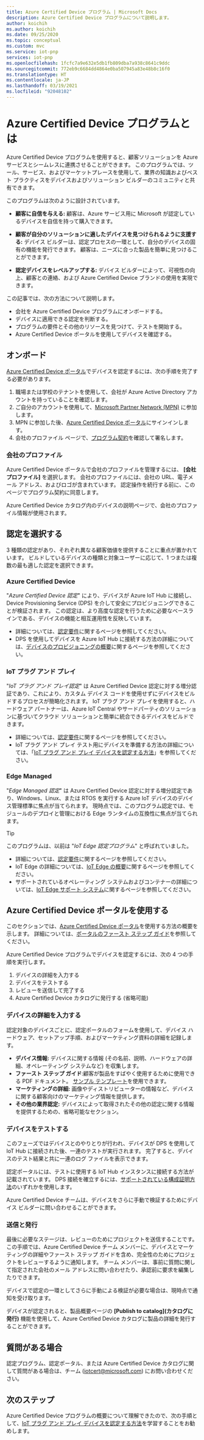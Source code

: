 ```yaml
---
title: Azure Certified Device プログラム | Microsoft Docs
description: Azure Certified Device プログラムについて説明します。
author: koichih
ms.author: koichih
ms.date: 09/25/2020
ms.topic: conceptual
ms.custom: mvc
ms.service: iot-pnp
services: iot-pnp
ms.openlocfilehash: 1fcfc7a9e632e5db1fb809dba7a938c8641c9ddc
ms.sourcegitcommit: 772eb9c6684dd4864e0ba507945a83e48b8c16f0
ms.translationtype: HT
ms.contentlocale: ja-JP
ms.lasthandoff: 03/19/2021
ms.locfileid: "92048102"
---
```

# <a name="what-is-the-azure-certified-device-program"></a>Azure Certified Device プログラムとは

Azure Certified Device プログラムを使用すると、顧客ソリューションを Azure サービスとシームレスに連携させることができます。 このプログラムでは、ツール、サービス、およびマーケットプレースを使用して、業界の知識およびベスト プラクティスをデバイスおよびソリューション ビルダーのコミュニティと共有できます。

このプログラムは次のように設計されています。

- **顧客に自信を与える:** 顧客は、Azure サービス用に Microsoft が認定しているデバイスを自信を持って購入できます。

- **顧客が自分のソリューションに適したデバイスを見つけられるように支援する:** デバイス ビルダーは、認定プロセスの一環として、自分のデバイスの固有の機能を発行できます。 顧客は、ニーズに合った製品を簡単に見つけることができます。

- **認定デバイスをレベルアップする:** デバイス ビルダーによって、可視性の向上、顧客との連絡、および Azure Certified Device ブランドの使用を実現できます。

この記事では、次の方法について説明します。

- 会社を Azure Certified Device プログラムにオンボードする。
- デバイスに適用できる認定を判断する。
- プログラムの要件とその他のリソースを見つけて、テストを開始する。
- Azure Certified Device ポータルを使用してデバイスを確認する。

## <a name="onboarding"></a>オンボード

[Azure Certified Device ポータル](https://aka.ms/acdp)でデバイスを認定するには、次の手順を完了する必要があります。

1. 職場または学校のテナントを使用して、会社が Azure Active Directory アカウントを持っていることを確認します。
2. ご自分のアカウントを使用して、[Microsoft Partner Network (MPN)](https://partner.microsoft.com/) に参加します。
3. MPN に参加した後、[Azure Certified Device ポータル](https://aka.ms/acdp)にサインインします。
4. 会社のプロファイル ページで、[プログラム契約](https://aka.ms/acdagreement)を確認して署名します。

### <a name="company-profile"></a>会社のプロファイル

Azure Certified Device ポータルで会社のプロファイルを管理するには、 **[会社プロファイル]** を選択します。 会社のプロファイルには、会社の URL、電子メール アドレス、およびロゴが含まれています。 認定操作を続行する前に、このページでプログラム契約に同意します。

Azure Certified Device カタログ内のデバイスの説明ページで、会社のプロファイル情報が使用されます。

## <a name="choose-the-certification"></a>認定を選択する

3 種類の認定があり、それぞれ異なる顧客価値を提供することに重点が置かれています。 ビルドしているデバイスの種類と対象ユーザーに応じて、1 つまたは複数の最も適した認定を選択できます。

### <a name="azure-certified-device"></a>Azure Certified Device

"_Azure Certified Device 認定_" により、デバイスが Azure IoT Hub に接続し、Device Provisioning Service (DPS) を介して安全にプロビジョニングできることが検証されます。 この認定は、より高度な認定を行うために必要なベースラインである、デバイスの機能と相互運用性を反映しています。

- 詳細については、[認定要件](https://aka.ms/acdrequirements)に関するページを参照してください。
- DPS を使用してデバイスを Azure IoT Hub に接続する方法の詳細については、[デバイスのプロビジョニングの概要](../iot-dps/about-iot-dps.md)に関するページを参照してください。

### <a name="iot-plug-and-play"></a>IoT プラグ アンド プレイ

"_IoT プラグ アンド プレイ認定_" は Azure Certified Device 認定に対する増分認証であり、これにより、カスタム デバイス コードを使用せずにデバイスをビルドするプロセスが簡略化されます。 IoT プラグ アンド プレイを使用すると、ハードウェア パートナーは、Azure IoT Central やサードパーティのソリューションに基づいてクラウド ソリューションと簡単に統合できるデバイスをビルドできます。

- 詳細については、[認定要件](https://aka.ms/acdiotpnprequirements)に関するページを参照してください。
- IoT プラグ アンド プレイ テスト用にデバイスを準備する方法の詳細については、「[IoT プラグ アンド プレイ デバイスを認定する方法](howto-certify-device.md)」を参照してください。

### <a name="edge-managed"></a>Edge Managed

"_Edge Managed 認定_" は Azure Certified Device 認定に対する増分認定であり、Windows、Linux、または RTOS を実行する Azure IoT デバイスのデバイス管理標準に焦点が当てられます。 現時点では、このプログラム認定では、モジュールのデプロイと管理における Edge ランタイムの互換性に焦点が当てられます。

> [!TIP]
> このプログラムは、以前は "_IoT Edge 認定プログラム_" と呼ばれていました。

- 詳細については、[認定要件](https://aka.ms/acdedgemanagedrequirements)に関するページを参照してください。
- IoT Edge の詳細については、[IoT Edge の概要](../iot-edge/about-iot-edge.md)に関するページを参照してください。
- サポートされているオペレーティング システムおよびコンテナーの詳細については、[IoT Edge サポート システム](../iot-edge/support.md)に関するページを参照してください。

## <a name="use-the-azure-certified-device-portal"></a>Azure Certified Device ポータルを使用する

このセクションでは、[Azure Certified Device ポータル](https://certify.azure.com)を使用する方法の概要を示します。 詳細については、[ポータルのファースト ステップ ガイド](https://aka.ms/acdhelp)を参照してください。

Azure Certified Device プログラムでデバイスを認定するには、次の 4 つの手順を実行します。

1. デバイスの詳細を入力する
2. デバイスをテストする
3. レビューを送信して完了する
4. Azure Certified Device カタログに発行する (省略可能)

### <a name="provide-device-details"></a>デバイスの詳細を入力する

認定対象のデバイスごとに、認定ポータルのフォームを使用して、デバイス ハードウェア、セットアップ手順、およびマーケティング資料の詳細を記録します。

- **デバイス情報:** デバイスに関する情報 (その名前、説明、ハードウェアの詳細、オペレーティング システムなど) を収集します。
- **ファースト ステップ ガイド**:顧客が製品をすばやく使用するために使用できる PDF ドキュメント。 [サンプル テンプレート](https://aka.ms/GSTemplate)を使用できます。
- **マーケティングの詳細:** 画像やディストリビューターの情報など、デバイスに関する顧客向けのマーケティング情報を提供します。
- **その他の業界認定:** デバイスによって取得されたその他の認定に関する情報を提供するための、省略可能なセクション。

### <a name="test-the-device"></a>デバイスをテストする

このフェーズではデバイスとのやりとりが行われ、デバイスが DPS を使用して IoT Hub に接続された後、一連のテストが実行されます。 完了すると、デバイスのテスト結果と共に一連のログ ファイルを表示できます。

認定ポータルには、テストに使用する IoT Hub インスタンスに接続する方法が記載されています。 DPS 接続を確立するには、[サポートされている構成証明方法](../iot-dps/concepts-service.md#attestation-mechanism)のいずれかを使用します。

Azure Certified Device チームは、デバイスをさらに手動で検証するためにデバイス ビルダーに問い合わせることができます。

### <a name="submit-and-publish"></a>送信と発行

最後に必要なステージは、レビューのためにプロジェクトを送信することです。 この手順では、Azure Certified Device チーム メンバーに、デバイスとマーケティングの詳細やファースト ステップ ガイドを含め、完全性のためにプロジェクトをレビューするように通知します。 チーム メンバーは、事前に質問に関して指定された会社のメール アドレスに問い合わせたり、承認前に要求を編集したりできます。

デバイスで認定の一環としてさらに手動による検証が必要な場合は、現時点で通知を受け取ります。

デバイスが認定されると、製品概要ページの **[Publish to catalog]\(カタログに発行\)** 機能を使用して、Azure Certified Device カタログに製品の詳細を発行することができます。

## <a name="if-you-have-questions"></a>質問がある場合

認定プログラム、認定ポータル、または Azure Certified Device カタログに関して質問がある場合は、チーム ([iotcert@microsoft.com](mailto:iotcert@microsoft.com?subject=Azure%20Certified%20Device%20question)) にお問い合わせください。

## <a name="next-steps"></a>次のステップ

Azure Certified Device プログラムの概要について理解できたので、次の手順として、[IoT プラグ アンド プレイ デバイスを認定する方法](howto-certify-device.md)を学習することをお勧めします。